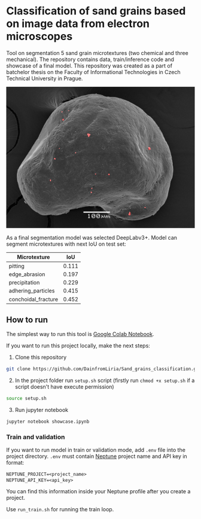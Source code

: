 # Classification of sand grains based on image data from electron microscopes

Tool on segmentation 5 sand grain microtextures (two chemical and three mechanical).
The repository contains data, train/inference code and showcase of a final model. This repository
was created as a part of batchelor thesis on the Faculty of Informational Technologies in 
Czech Technical University in Prague.

![example](examples/prediction.png)

As a final segmentation model was selected DeepLabv3+. Model can segment 
microtextures with next IoU on test set:

 | Microtexture      | IoU   |
|-------------------|-------|
| pitting           | 0.111 |
| edge_abrasion     | 0.197 |
| precipitation     | 0.229 |
| adhering_particles | 0.415 |
| conchoidal_fracture | 0.452 |

## How to run

The simplest way to run this tool is 
[Google Colab Notebook](https://colab.research.google.com/github/DainfromLiria/Sand_grains_classification/blob/main/showcase_colab.ipynb).

If you want to run this project locally, make the next steps:

1. Clone this repository
```bash
git clone https://github.com/DainfromLiria/Sand_grains_classification.git
```

2. In the project folder run `setup.sh` script (firstly run `chmod +x setup.sh` if a script doesn't have execute permission)
```bash
source setup.sh
```

3. Run jupyter notebook
```bash
jupyter notebook showcase.ipynb 
```

### Train and validation

If you want to run model in train or validation mode, add `.env`
file into the project directory. `.env` must contain 
[Neptune](https://neptune.ai) project name and API key in format:
```
NEPTUNE_PROJECT=<project_name>
NEPTUNE_API_KEY=<api_key>
```
You can find this information inside your Neptune profile 
after you create a project.

Use `run_train.sh` for running the train loop.